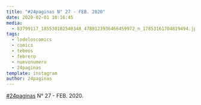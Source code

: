 ```yaml
---
title: "#24paginas N° 27 - FEB. 2020"
date: 2020-02-01 10:16:45
media: 
  - 83799117_185530102540348_4788123936466459972_n_17853161704819494.jpg
tags: 
  - lodeloscomics
  - comics
  - tebeos
  - febrero
  - nuevonumero
  - 24paginas
template: instagram
author: 24paginas
---
```


[#24paginas](/tags/24paginas) N° 27 - FEB. 2020.







